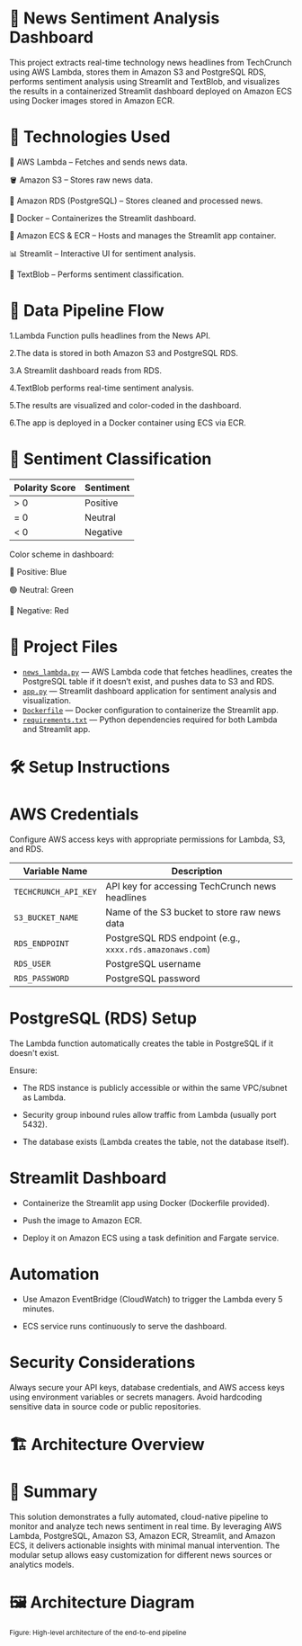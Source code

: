 # 📰 News Sentiment Analysis Dashboard

This project extracts real-time technology news headlines from TechCrunch using AWS Lambda, stores them in Amazon S3 and PostgreSQL RDS, performs sentiment analysis using Streamlit and TextBlob, and visualizes the results in a containerized Streamlit dashboard deployed on Amazon ECS using Docker images stored in Amazon ECR.

# 🔧 Technologies Used

🧠 AWS Lambda – Fetches and sends news data.

🪣 Amazon S3 – Stores raw news data.

🐘 Amazon RDS (PostgreSQL) – Stores cleaned and processed news.

🐳 Docker – Containerizes the Streamlit dashboard.

🚢 Amazon ECS & ECR – Hosts and manages the Streamlit app container.

📊 Streamlit – Interactive UI for sentiment analysis.

🧾 TextBlob – Performs sentiment classification.

# 🔄 Data Pipeline Flow

1.Lambda Function pulls headlines from the News API.

2.The data is stored in both Amazon S3 and PostgreSQL RDS.

3.A Streamlit dashboard reads from RDS.

4.TextBlob performs real-time sentiment analysis.

5.The results are visualized and color-coded in the dashboard.

6.The app is deployed in a Docker container using ECS via ECR.

# 🧠 Sentiment Classification

| Polarity Score | Sentiment |
| -------------- | --------- |
| > 0            | Positive  |
| = 0            | Neutral   |
| < 0            | Negative  |


Color scheme in dashboard:

🔵 Positive: Blue

🟢 Neutral: Green

🔴 Negative: Red

# 📂 Project Files

- [`news_lambda.py`](news_lambda.py) — AWS Lambda code that fetches headlines, creates the PostgreSQL table if it doesn’t exist, and pushes data to S3 and RDS.
- [`app.py`](app.py) — Streamlit dashboard application for sentiment analysis and visualization.
- [`Dockerfile`](Dockerfile) — Docker configuration to containerize the Streamlit app.
- [`requirements.txt`](requirement.txt) — Python dependencies required for both Lambda and Streamlit app.

# 🛠 Setup Instructions

# AWS Credentials
Configure AWS access keys with appropriate permissions for Lambda, S3, and RDS.

| Variable Name        | Description                                              |
| -------------------- | -------------------------------------------------------- |
| `TECHCRUNCH_API_KEY` | API key for accessing TechCrunch news headlines          |
| `S3_BUCKET_NAME`     | Name of the S3 bucket to store raw news data             |
| `RDS_ENDPOINT`       | PostgreSQL RDS endpoint (e.g., `xxxx.rds.amazonaws.com`) |
| `RDS_USER`           | PostgreSQL username                                      |
| `RDS_PASSWORD`       | PostgreSQL password                                      |


# PostgreSQL (RDS) Setup

The Lambda function automatically creates the table in PostgreSQL if it doesn't exist.

Ensure:

* The RDS instance is publicly accessible or within the same VPC/subnet as Lambda.

* Security group inbound rules allow traffic from Lambda (usually port 5432).

* The database exists (Lambda creates the table, not the database itself).

# Streamlit Dashboard

* Containerize the Streamlit app using Docker (Dockerfile provided).

* Push the image to Amazon ECR.

* Deploy it on Amazon ECS using a task definition and Fargate service.

# Automation
* Use Amazon EventBridge (CloudWatch) to trigger the Lambda every 5 minutes.

* ECS service runs continuously to serve the dashboard.

# Security Considerations

 Always secure your API keys, database credentials, and AWS access keys using environment variables or secrets managers. Avoid hardcoding sensitive data in source code or public repositories.

# 🏗 Architecture Overview

# 📝 Summary
This solution demonstrates a fully automated, cloud-native pipeline to monitor and analyze tech news sentiment in real time. By leveraging AWS Lambda, PostgreSQL, Amazon S3, Amazon ECR, Streamlit, and Amazon ECS, it delivers actionable insights with minimal manual intervention. The modular setup allows easy customization for different news sources or analytics models.

# 🖼️ Architecture Diagram

<sub>Figure: High-level architecture of the end-to-end pipeline</sub>
